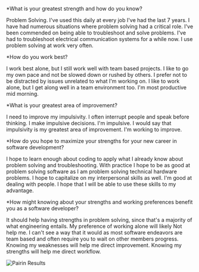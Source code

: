 *What is your greatest strength and how do you know?

Problem Solving. I've used this daily at every job I've had the last 7 years. I have had numerous situations where problem solving had a critical role. I've been commended on being able to troubleshoot and solve problems. I've had to troubleshoot electrical communication systems for a while now. I use problem solving at work very often. 


*How do you work best?

I work best alone, but I still work well with team based projects. I like to go my own pace and not be slowed down or rushed by others. I prefer not to be distracted by issues unrelated to what I'm working on. I like to work alone, but I get along well in a team environment too. I'm most productive mid morning.


*What is your greatest area of improvement?

I need to improve my impulsivity. I often interrupt people and speak before thinking. I make impulsive decisions. I'm impulsive. I would say that impulsivity is my greatest area of improvement. I'm working to improve. 


*How do you hope to maximize your strengths for your new career in software development?

I hope to learn enough about coding to apply what I already know about problem solving and troubleshooting. With practice I hope to be as good at problem solving software as I am problem solving technical hardware problems. I hope to capitalize on my interpersonal skills as well. I'm good at dealing with people. I hope that I will be able to use these skills to my advantage. 


*How might knowing about your strengths and working preferences benefit you as a software developer?

It should help having strengths in problem solving, since that's a majority of what engineering entails. My preference of working alone will likely Not help me. I can't see a way that it would as most software endeavors are team based and often require you to wait on other members progress. Knowing my weaknesses will help me direct improvement. Knowing my strengths will help me direct workflow. 




![Pairin Results](https://imgur.com/CfweeTI)


